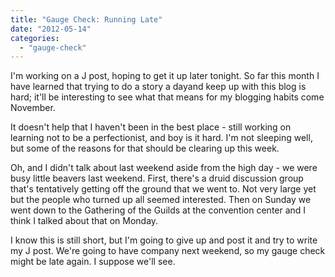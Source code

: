 ```yaml
---
title: "Gauge Check: Running Late"
date: "2012-05-14"
categories: 
  - "gauge-check"
---
```


I'm working on a J post, hoping to get it up later tonight. So far this month I have learned that trying to do a story a dayand keep up with this blog is hard; it'll be interesting to see what that means for my blogging habits come November.

It doesn't help that I haven't been in the best place - still working on learning not to be a perfectionist, and boy is it hard. I'm not sleeping well, but some of the reasons for that should be clearing up this week.

Oh, and I didn't talk about last weekend aside from the high day - we were busy little beavers last weekend. First, there's a druid discussion group that's tentatively getting off the ground that we went to. Not very large yet but the people who turned up all seemed interested. Then on Sunday we went down to the Gathering of the Guilds at the convention center and I think I talked about that on Monday.

I know this is still short, but I'm going to give up and post it and try to write my J post. We're going to have company next weekend, so my gauge check might be late again. I suppose we'll see.
